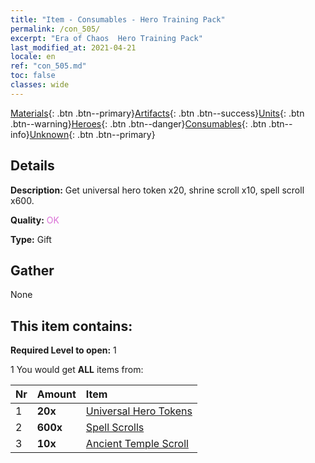 ```yaml
---
title: "Item - Consumables - Hero Training Pack"
permalink: /con_505/
excerpt: "Era of Chaos  Hero Training Pack"
last_modified_at: 2021-04-21
locale: en
ref: "con_505.md"
toc: false
classes: wide
---
```

 [Materials](/Items/){: .btn .btn--primary}[Artifacts](/Items/Artifacts/){: .btn .btn--success}[Units](/Items/Units/){: .btn .btn--warning}[Heroes](/Items/Heroes/){: .btn .btn--danger}[Consumables](/Items/Consumables/){: .btn .btn--info}[Unknown](/Items/Unknown/){: .btn .btn--primary}

## Details
 **Description:** Get universal hero token x20, shrine scroll x10, spell scroll x600.

 **Quality:** <span style="color: #DA70D6">OK</span>

 **Type:** Gift

## Gather

  None

## This item contains:

 **Required Level to open:** 1

 1 You would get **ALL** items  from:

  | Nr | Amount |     Item    |
  |:---|:-------|:------------|
  | 1 |  **20x** | [Universal Hero Tokens](/Items/her_358/) |  | 
  | 2 |  **600x** | [Spell Scrolls](/Items/con_694/) |  | 
  | 3 |  **10x** | [Ancient Temple Scroll](/Items/con_697/) |  | 
